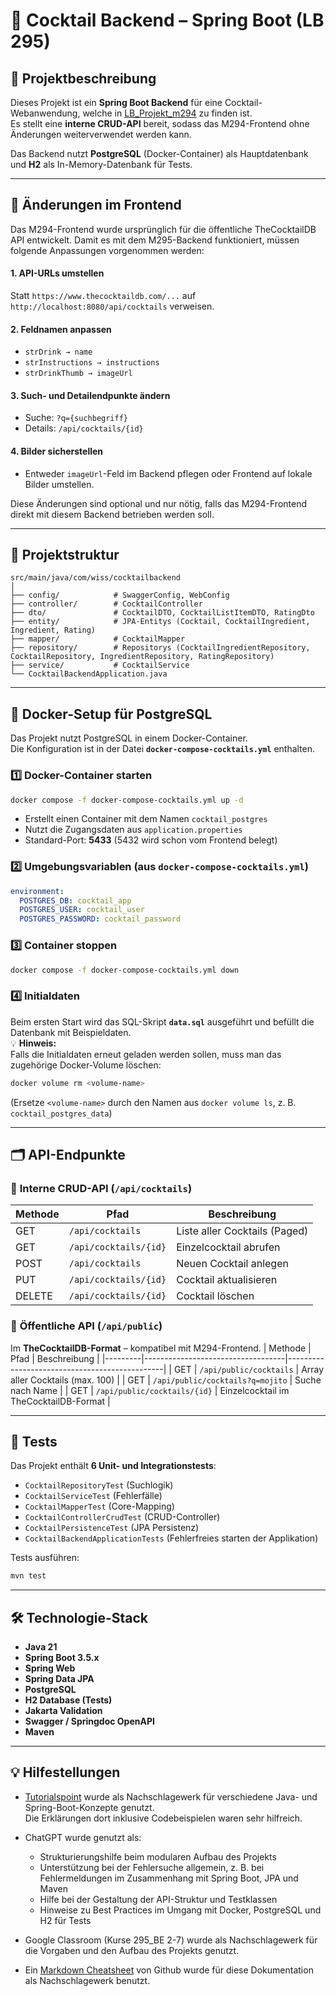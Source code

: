 # 🍹 Cocktail Backend – Spring Boot (LB 295)

## 📌 Projektbeschreibung
Dieses Projekt ist ein **Spring Boot Backend** für eine Cocktail-Webanwendung, welche in [LB_Projekt_m294](https://github.com/raktonon/LB_Projekt_m294) zu finden ist.  
Es stellt eine **interne CRUD-API** bereit, sodass das M294-Frontend ohne Änderungen weiterverwendet werden kann.

Das Backend nutzt **PostgreSQL** (Docker-Container) als Hauptdatenbank und **H2** als In-Memory-Datenbank für Tests.  

---
## 🔄 Änderungen im Frontend
Das M294-Frontend wurde ursprünglich für die öffentliche TheCocktailDB API entwickelt.
Damit es mit dem M295-Backend funktioniert, müssen folgende Anpassungen vorgenommen werden:

#### 1. API-URLs umstellen
Statt ``` https://www.thecocktaildb.com/... ``` auf ```http://localhost:8080/api/cocktails``` verweisen.

#### 2. Feldnamen anpassen
- ```strDrink → name```   
- ```strInstructions → instructions```   
- ```strDrinkThumb → imageUrl```   

#### 3. Such- und Detailendpunkte ändern
- Suche: ```?q={suchbegriff}```   
- Details: ```/api/cocktails/{id}```   

#### 4. Bilder sicherstellen
- Entweder ```imageUrl```-Feld im Backend pflegen oder Frontend auf lokale Bilder umstellen.


Diese Änderungen sind optional und nur nötig, falls das M294-Frontend direkt mit diesem Backend betrieben werden soll.

---

## 📂 Projektstruktur
```
src/main/java/com/wiss/cocktailbackend
│
├── config/            # SwaggerConfig, WebConfig
├── controller/        # CocktailController
├── dto/               # CocktailDTO, CocktailListItemDTO, RatingDto
├── entity/            # JPA-Entitys (Cocktail, CocktailIngredient, Ingredient, Rating)
├── mapper/            # CocktailMapper
├── repository/        # Repositorys (CocktailIngredientRepository, CocktailRepository, IngredientRepository, RatingRepository)
├── service/           # CocktailService
└── CocktailBackendApplication.java
```

---

## 🐳 Docker-Setup für PostgreSQL

Das Projekt nutzt PostgreSQL in einem Docker-Container.  
Die Konfiguration ist in der Datei **`docker-compose-cocktails.yml`** enthalten.

### 1️⃣ Docker-Container starten
```bash
docker compose -f docker-compose-cocktails.yml up -d
```
- Erstellt einen Container mit dem Namen `cocktail_postgres`
- Nutzt die Zugangsdaten aus `application.properties`
- Standard-Port: **5433** (5432 wird schon vom Frontend belegt)

### 2️⃣ Umgebungsvariablen (aus `docker-compose-cocktails.yml`)
```yaml
environment:
  POSTGRES_DB: cocktail_app
  POSTGRES_USER: cocktail_user
  POSTGRES_PASSWORD: cocktail_password
```

### 3️⃣ Container stoppen
```bash
docker compose -f docker-compose-cocktails.yml down
```

### 4️⃣ Initialdaten
Beim ersten Start wird das SQL-Skript **`data.sql`** ausgeführt und befüllt die Datenbank mit Beispieldaten.  
💡 **Hinweis:**  
Falls die Initialdaten erneut geladen werden sollen, muss man das zugehörige Docker-Volume löschen:
```bash
docker volume rm <volume-name>
```
(Ersetze `<volume-name>` durch den Namen aus `docker volume ls`, z. B. `cocktail_postgres_data`)

---

## 🗂 API-Endpunkte

### 🔹 **Interne CRUD-API** (`/api/cocktails`)
| Methode | Pfad                      | Beschreibung                      |
|---------|---------------------------|------------------------------------|
| GET     | `/api/cocktails`           | Liste aller Cocktails (Paged)     |
| GET     | `/api/cocktails/{id}`      | Einzelcocktail abrufen            |
| POST    | `/api/cocktails`           | Neuen Cocktail anlegen            |
| PUT     | `/api/cocktails/{id}`      | Cocktail aktualisieren            |
| DELETE  | `/api/cocktails/{id}`      | Cocktail löschen                   |

### 🔹 **Öffentliche API** (`/api/public`)
Im **TheCocktailDB-Format** – kompatibel mit M294-Frontend.
| Methode | Pfad                              | Beschreibung                                   |
|---------|-----------------------------------|-----------------------------------------------|
| GET     | `/api/public/cocktails`           | Array aller Cocktails (max. 100)              |
| GET     | `/api/public/cocktails?q=mojito`  | Suche nach Name                               |
| GET     | `/api/public/cocktails/{id}`      | Einzelcocktail im TheCocktailDB-Format        |

---

## 🧪 Tests
Das Projekt enthält **6 Unit- und Integrationstests**:
- `CocktailRepositoryTest` (Suchlogik)
- `CocktailServiceTest` (Fehlerfälle)
- `CocktailMapperTest` (Core-Mapping)
- `CocktailControllerCrudTest` (CRUD-Controller)
- `CocktailPersistenceTest` (JPA Persistenz)
- `CocktailBackendApplicationTests` (Fehlerfreies starten der Applikation)

Tests ausführen:
```bash
mvn test
```

---

## 🛠 Technologie-Stack
- **Java 21**
- **Spring Boot 3.5.x**
- **Spring Web**
- **Spring Data JPA**
- **PostgreSQL**
- **H2 Database (Tests)**
- **Jakarta Validation**
- **Swagger / Springdoc OpenAPI**
- **Maven**

---

## 💡 Hilfestellungen

- [Tutorialspoint](https://www.tutorialspoint.com/spring_boot/index.htm) wurde als Nachschlagewerk für verschiedene Java- und Spring-Boot-Konzepte genutzt.  
  Die Erklärungen dort inklusive Codebeispielen waren sehr hilfreich.

- ChatGPT wurde genutzt als:  
  - Strukturierungshilfe beim modularen Aufbau des Projekts  
  - Unterstützung bei der Fehlersuche allgemein, z. B. bei Fehlermeldungen im Zusammenhang mit Spring Boot, JPA und Maven  
  - Hilfe bei der Gestaltung der API-Struktur und Testklassen
  - Hinweise zu Best Practices im Umgang mit Docker, PostgreSQL und H2 für Tests  

- Google Classroom (Kurse 295_BE 2-7) wurde als Nachschlagewerk für die Vorgaben und den Aufbau des Projekts genutzt.

- Ein [Markdown Cheatsheet](https://github.com/adam-p/markdown-here/wiki/markdown-cheatsheet) von Github wurde für diese Dokumentation als Nachschlagewerk benutzt.

